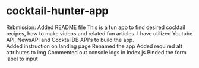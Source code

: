 # cocktail-hunter-app

Rebmission: 
Added README file
This  is a fun app to find desired cocktail recipes, how to make videos and related fun articles. I have utilized Youtube API, NewsAPI and CocktailDB API's to build the app.   
Added instruction on landing page
Renamed the app
Added required alt attributes to img
Commented out console logs in index.js
Binded the form label to input

